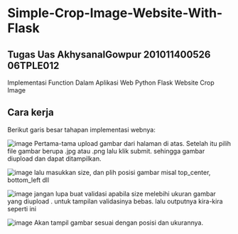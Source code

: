 # Simple-Crop-Image-Website-With-Flask

## Tugas Uas AkhysanalGowpur 201011400526 06TPLE012

Implementasi Function Dalam Aplikasi Web
Python Flask Website Crop Image

## Cara kerja
Berikut garis besar tahapan implementasi webnya:

![image](https://github.com/Gowpur-GitHub/Simple-Crop-Image-Website-With-Flask/assets/133848555/3dbc1449-120a-40fc-bfff-0080954e0f14)
Pertama-tama upload gambar dari halaman di atas. Setelah itu pilih file gambar berupa .jpg atau .png lalu klik submit. sehingga gambar diupload dan dapat ditampilkan.

![image](https://github.com/Gowpur-GitHub/Simple-Crop-Image-Website-With-Flask/assets/133848555/b6275b49-423c-4403-a689-1a93ec42b7a0)
lalu masukkan size, dan plih posisi gambar misal top_center, bottom_left dll

![image](https://github.com/Gowpur-GitHub/Simple-Crop-Image-Website-With-Flask/assets/133848555/10dea78e-b3d0-4af3-8c14-ce985eee7073)
jangan lupa buat validasi apabila size melebihi ukuran gambar yang diupload . untuk tampilan validasinya bebas. lalu outputnya kira-kira seperti ini

![image](https://github.com/Gowpur-GitHub/Simple-Crop-Image-Website-With-Flask/assets/133848555/35b17e75-64aa-4bb3-b5ed-c0cf6803ff39)
Akan tampil gambar sesuai dengan posisi dan ukurannya.


